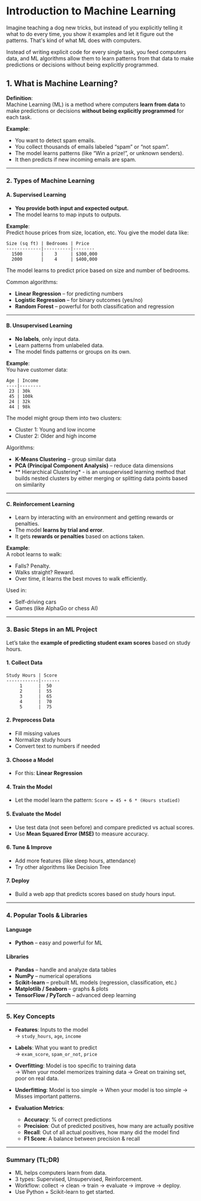 # Introduction to Machine Learning

Imagine teaching a dog new tricks, but instead of you explicitly telling it what to do every time, you show it examples and let it figure out the patterns. That's kind of what ML does with computers.

Instead of writing explicit code for every single task, you feed computers data, and ML algorithms allow them to learn patterns from that data to make predictions or decisions without being explicitly programmed.

## **1. What is Machine Learning?**

**Definition**:  
Machine Learning (ML) is a method where computers **learn from data** to make predictions or decisions **without being explicitly programmed** for each task.

**Example**:  

- You want to detect spam emails.  
- You collect thousands of emails labeled “spam” or “not spam”.
- The model learns patterns (like “Win a prize!”, or unknown senders).  
- It then predicts if new incoming emails are spam.

---

### **2. Types of Machine Learning**

#### **A. Supervised Learning**

- **You provide both input and expected output.**  
- The model learns to map inputs to outputs.

**Example**:  
Predict house prices from size, location, etc.
You give the model data like:

```
Size (sq ft) | Bedrooms | Price
-------------|----------|--------
  1500       |    3     | $300,000
  2000       |    4     | $400,000
```

The model learns to predict price based on size and number of bedrooms.

Common algorithms:  

- **Linear Regression** – for predicting numbers  
- **Logistic Regression** – for binary outcomes (yes/no)  
- **Random Forest** – powerful for both classification and regression

---

#### **B. Unsupervised Learning**

- **No labels**, only input data.
- Learn patterns from unlabeled data.
- The model finds patterns or groups on its own.

**Example**:  
You have customer data:  

```
Age | Income
----|--------
 23 | 30k
 45 | 100k
 24 | 32k
 44 | 98k
```

The model might group them into two clusters:

- Cluster 1: Young and low income  
- Cluster 2: Older and high income

Algorithms:

- **K-Means Clustering** – group similar data  
- **PCA (Principal Component Analysis)** – reduce data dimensions
- ** Hierarchical Clustering* -  is an unsupervised learning method that builds nested clusters by either merging or splitting data points based on similarity

---

#### **C. Reinforcement Learning**

- Learn by interacting with an environment and getting rewards or penalties.
- The model **learns by trial and error**.  
- It gets **rewards or penalties** based on actions taken.

**Example**:  
A robot learns to walk:

- Falls? Penalty.
- Walks straight? Reward.
- Over time, it learns the best moves to walk efficiently.

Used in:

- Self-driving cars  
- Games (like AlphaGo or chess AI)

---

### **3. Basic Steps in an ML Project**

Let’s take the **example of predicting student exam scores** based on study hours.

#### 1. **Collect Data**

```text
Study Hours | Score
------------|-------
     1      |  50
     2      |  55
     3      |  65
     4      |  70
     5      |  75
```

#### 2. **Preprocess Data**

- Fill missing values
- Normalize study hours
- Convert text to numbers if needed

#### 3. **Choose a Model**

- For this: **Linear Regression**

#### 4. **Train the Model**

- Let the model learn the pattern:
  `Score = 45 + 6 * (Hours studied)`

#### 5. **Evaluate the Model**

- Use test data (not seen before) and compare predicted vs actual scores.
- Use **Mean Squared Error (MSE)** to measure accuracy.

#### 6. **Tune & Improve**

- Add more features (like sleep hours, attendance)
- Try other algorithms like Decision Tree

#### 7. **Deploy**

- Build a web app that predicts scores based on study hours input.

---

### **4. Popular Tools & Libraries**

#### Language

- **Python** – easy and powerful for ML

#### Libraries

- **Pandas** – handle and analyze data tables  
- **NumPy** – numerical operations  
- **Scikit-learn** – prebuilt ML models (regression, classification, etc.)  
- **Matplotlib / Seaborn** – graphs & plots  
- **TensorFlow / PyTorch** – advanced deep learning

---

### **5. Key Concepts**

- **Features**: Inputs to the model  
  → `study_hours`, `age`, `income`

- **Labels**: What you want to predict  
  → `exam_score`, `spam_or_not`, `price`

- **Overfitting**: Model is too specific to training data  
  → When your model memorizes training data
  → Great on training set, poor on real data.

- **Underfitting**: Model is too simple
  → When your model is too simple
  → Misses important patterns.

- **Evaluation Metrics**:
  - **Accuracy**: % of correct predictions  
  - **Precision**: Out of predicted positives, how many are actually positive  
  - **Recall**: Out of all actual positives, how many did the model find  
  - **F1 Score**: A balance between precision & recall

---

### Summary (TL;DR)

- ML helps computers learn from data.
- 3 types: Supervised, Unsupervised, Reinforcement.
- Workflow: collect → clean → train → evaluate → improve → deploy.
- Use Python + Scikit-learn to get started.
